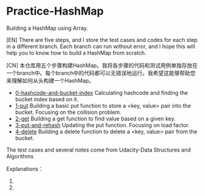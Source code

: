 # Practice-HashMap
 Building a HashMap using Array.
 
 [EN] There are five steps, and I store the test cases and codes for each step in a different branch. Each branch can run without error, and I hope this will help you to know how to build a HashMap from scratch.
 
 [CN] 本仓库用五个步骤构建HashMap。我将各步骤的代码和测试用例单独存放在一个branch中。每个branch中的代码都可以无错误地运行。我希望这能够帮助您来理解如何从头构建一个HashMap。
 
- [0-hashcode-and-bucket-index](https://github.com/YW-Ma/Practice-HashMap/tree/0-hashcode-and-bucket-index) Calculating hashcode and finding the bucket index based on it.
- [1-put](https://github.com/YW-Ma/Practice-HashMap/tree/1-put) Building a basic put function to store a <key, value> pair into the bucket. Focusing on the collision problem.
- [2-get](https://github.com/YW-Ma/Practice-HashMap/tree/2-get) Building a get function to find value based on a given key.
- [3-put-and-rehash](https://github.com/YW-Ma/Practice-HashMap/tree/3-put-and-rehash) Updating the put function. Focusing on load factor.
- [4-delete](https://github.com/YW-Ma/Practice-HashMap/tree/4-delete) Building a delete function to delete a <key, value> pair from the bucket.

The test cases and several notes come from Udacity-Data Structures and Algorithms

Explanations：

1. 
2.
